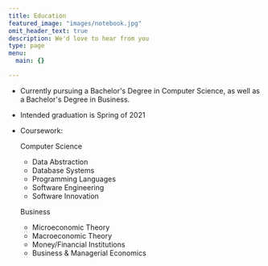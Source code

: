 ```yaml
---
title: Education
featured_image: "images/notebook.jpg"
omit_header_text: true
description: We'd love to hear from you
type: page
menu:
  main: {}

---
```


- Currently pursuing a Bachelor's Degree in Computer Science, as well as a Bachelor's Degree in Business.

- Intended graduation is Spring of 2021

- Coursework:
					
	Computer Science
	
	- Data Abstraction					
	- Database Systems					
	- Programming Languages			
	- Software Engineering				
	- Software Innovation
	
	
	Business
	
	- Microeconomic Theory
	- Macroeconomic Theory
	- Money/Financial Institutions
	- Business & Managerial Economics